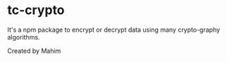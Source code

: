 # tc-crypto
It's a npm package to encrypt or decrypt data using many crypto-graphy algorithms.

Created by Mahim
